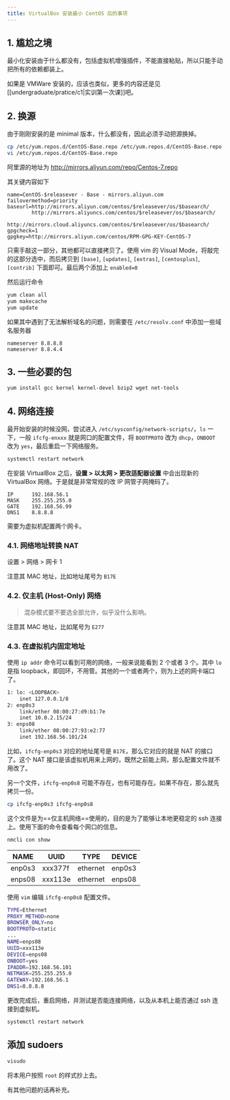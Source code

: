 ```yaml
---
title: VirtualBox 安装最小 CentOS 后的事项
---
```


## 1. 尴尬之境

最小化安装由于什么都没有，包括虚拟机增强插件，不能直接粘贴，所以只能手动把所有的依赖都装上。

如果是 VMWare 安装的，应该也类似，更多的内容还是见[[undergraduate/pratice/c1|实训第一次课]]吧。

## 2. 换源

由于刚刚安装的是 minimal 版本，什么都没有，因此必须手动把源换掉。

```sh
cp /etc/yum.repos.d/CentOS-Base.repo /etc/yum.repos.d/CentOS-Base.repo.bak
vi /etc/yum.repos.d/CentOS-Base.repo
```

阿里源的地址为 http://mirrors.aliyun.com/repo/Centos-7.repo

其关键内容如下

```
name=CentOS-$releasever - Base - mirrors.aliyun.com
failovermethod=priority
baseurl=http://mirrors.aliyun.com/centos/$releasever/os/$basearch/
        http://mirrors.aliyuncs.com/centos/$releasever/os/$basearch/
        http://mirrors.cloud.aliyuncs.com/centos/$releasever/os/$basearch/
gpgcheck=1
gpgkey=http://mirrors.aliyun.com/centos/RPM-GPG-KEY-CentOS-7
```

只需手敲这一部分，其他都可以直接拷贝了。使用 vim 的 Visual Mode，将敲完的这部分选中，而后拷贝到 `[base]`, `[updates]`, `[extras]`, `[centosplus]`, `[contrib]` 下面即可。最后两个添加上 `enabled=0`

然后运行命令

```sh
yum clean all
yum makecache
yum update
```

如果其中遇到了无法解析域名的问题，则需要在 `/etc/resolv.conf` 中添加一些域名服务器

```
nameserver 8.8.8.8
nameserver 8.8.4.4
```

## 3. 一些必要的包

```sh
yum install gcc kernel kernel-devel bzip2 wget net-tools
```

## 4. 网络连接

最开始安装的时候没网，尝试进入 `/etc/sysconfig/network-scripts/`，`ls` 一下，一般 `ifcfg-enxxx` 就是网口的配置文件，将 `BOOTPROTO` 改为 `dhcp`，`ONBOOT` 改为 `yes`，最后重启一下网络服务。

```sh
systemctl restart network
```

在安装 VirtualBox 之后，**设置 > 以太网 > 更改适配器设置** 中会出现新的 VirtualBox 网络。于是就是非常常规的改 IP 网管子网掩码了。

```
IP      192.168.56.1
MASK    255.255.255.0
GATE    192.168.56.99
DNS1    8.8.8.8
```

需要为虚拟机配置两个网卡。

### 4.1. 网络地址转换 NAT

设置 > 网络 > 网卡 1

注意其 MAC 地址，比如地址尾号为 `B17E`

### 4.2. 仅主机 (Host-Only) 网络

> 混杂模式要不要选全部允许，似乎没什么影响。

注意其 MAC 地址，比如尾号为 `E277`

### 4.3. 在虚拟机内固定地址

使用 `ip addr` 命令可以看到可用的网络，一般来说能看到 2 个或者 3 个。其中 `lo` 是指 loopback，即回环，不用管。其他的一个或者两个，则为上述的网卡端口了。

```sh mark=/(b1:7e)|(e2:77)/
1: lo: <LOOPBACK>
    inet 127.0.0.1/8
2: enp0s3
	link/ether 08:00:27:d9:b1:7e
	inet 10.0.2.15/24
3: enps08
	link/ether 08:00:27:93:e2:77
	inet 192.168.56.101/24
```

比如，`ifcfg-enp0s3` 对应的地址尾号是 `B17E`，那么它对应的就是 NAT 的接口了。这个 NAT 接口是该虚拟机用来上网的，既然之前能上网，那么配置文件就不用改了。

另一个文件，`ifcfg-enp0s8` 可能不存在，也有可能存在。如果不存在，那么就先拷贝一份。

```sh
cp ifcfg-enp0s3 ifcfg-enp0s8
```

这个文件是为==仅主机网络==使用的，目的是为了能够让本地更稳定的 ssh 连接上。使用下面的命令查看每个网口的信息。

```sh
nmcli con show
```


| NAME   | UUID    | TYPE     | DEVICE |
| ------ | ------- | -------- | ------ |
| enp0s3 | xxx377f | ethernet | enp0s3 |
| enps08 | xxx113e | ethernet | enps08 | 


使用 `vim` 编辑 `ifcfg-enp0s8` 配置文件。

```sh {4,6-8} ins={10-13}
TYPE=Ethernet
PROXY_METHOD=none
BROWSER_ONLY=no
BOOTPROTO=static
...
NAME=enps08
UUID=xxx113e
DEVICE=enps08
ONBOOT=yes
IPADDR=192.168.56.101
NETMASK=255.255.255.0
GATEWAY=192.168.56.1
DNS1=8.8.8.8
```

更改完成后，重启网络，并测试是否能连接网络，以及从本机上能否通过 ssh 连接到虚拟机。

```sh
systemctl restart network
```

## 添加 sudoers

```sh
visudo
```

将本用户按照 `root` 的样式抄上去。

有其他问题的话再补充。
